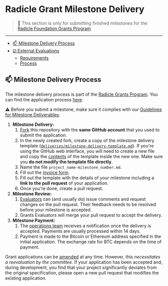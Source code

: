 # Radicle Grant Milestone Delivery <!-- omit in toc -->

> **:loudspeaker:** This section is only for submitting finished milestones for the [Radicle Foundation Grants Program](https://github.com/radicle-dev/radicle-grants).

---

- [:mailbox: Milestone Delivery Process](#mailbox-milestone-delivery-process)
- [:ballot_box_with_check: External Evaluations](#ballot_box_with_check-external-evaluations)
  - [Requirements](#requirements)
  - [Process](#process)

## :mailbox: Milestone Delivery Process

The milestone delivery process is part of the [Radicle Grants Program](https://github.com/radicle-dev/radicle-grants). You can find the application process [here](https://github.com/radicle-dev/radicle-grants/tree/main/grants).  

:warning: Before you submit a milestone, make sure it complies with our [Guidelines for Milestone Deliverables](https://github.com/Radicle/Grants-Program/blob/master/docs/milestone-deliverables-guidelines.md).

1. **Milestone Delivery:**
   1. [Fork](https://github.com/Radicle/Grant-Milestone-Delivery/fork) this repository with the **same GitHub account** that you used to submit the application.
   2. In the newly created fork, create a copy of the milestone delivery template ([`deliveries/milestone-delivery-template.md`](deliveries/milestone-delivery-template.md)). If you're using the GitHub web interface, you will need to create a new file and copy the [contents](https://raw.githubusercontent.com/Radicle/Grant-Milestone-Delivery/master/deliveries/milestone-delivery-template.md) of the template inside the new one. Make sure you **do not modify the template file directly**.
   3. Name the file `project_name-milestone_number.md`.
   4. Fill out the [invoice form](TODO).
   5. Fill out the template with the details of your milestone including a **link to the pull request** of your application.
   6. Once you're done, create a pull request.
2. **Milestone Review:**
   1. [Evaluators](https://github.com/radicle-dev/radicle-grants#team) can (and usually do) issue comments and request changes on the pull request. Their feedback needs to be resolved before your milestone is accepted.
   2. Grants Evaluators will merge your pull request to accept the delivery.
3. **Milestone Payment:**
   1. The [operations team](https://github.com/radicle-dev/radicle-grants#team) receives a notification once the delivery is accepted. Payments are usually processed within 14 days.
   2. Payment is made to the Bitcoin or Ethereum address specified in the initial application. The exchange rate for BTC depends on the time of payment.

Grant applications can be [amended](https://github.com/Radicle/Grants-Program#changes-to-a-grant-after-approval) at any time. However, this _necessitates a reevaluation by the committee_. If your application has been accepted and, during development, you find that your project significantly deviates from the original specification, please open a new pull request that modifies the existing application.

